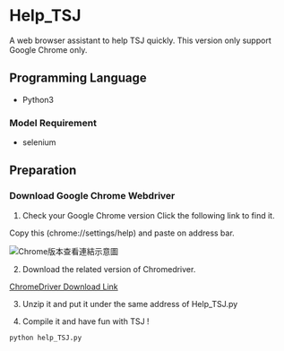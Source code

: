 # Help_TSJ
A web browser assistant to help TSJ quickly.
This version only support Google Chrome only.

## Programming Language
- Python3

### Model Requirement
- selenium

## Preparation
### Download Google Chrome Webdriver
1. Check your Google Chrome version 
Click the following link to find it.  
  
Copy this (chrome://settings/help) and paste on address bar.  
  
![Chrome版本查看連結示意圖](https://imgur.com/ysQwqIQ.png)  
  
2. Download the related version of Chromedriver.  
  
[ChromeDriver Download Link](https://chromedriver.chromium.org/downloads)
  
3. Unzip it and put it under the same address of Help_TSJ.py
  
5. Compile it and have fun with TSJ !  
```
python help_TSJ.py
```
